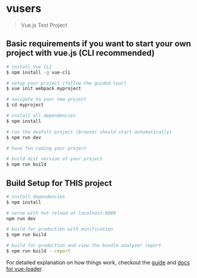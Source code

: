 # vusers

> Vue.js Test Project

## Basic requirements if you want to start your own project with vue.js (CLI recommended)

``` bash
# install Vue CLI
$ npm install -g vue-cli

# setup your project (follow the guided tour)
$ vue init webpack myproject

# navigate to your new project
$ cd myproject

# install all dependencies
$ npm install

# run the deafult project (browser should start automatically)
$ npm run dev

# have fun coding your project

# build dist version of your project
$ npm run build
```

## Build Setup for THIS project

``` bash
# install dependencies
$ npm install

# serve with hot reload at localhost:8080
npm run dev

# build for production with minification
$ npm run build

# build for production and view the bundle analyzer report
$ npm run build --report
```

For detailed explanation on how things work, checkout the [guide](http://vuejs-templates.github.io/webpack/) and [docs for vue-loader](http://vuejs.github.io/vue-loader).
